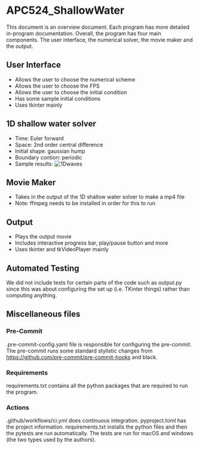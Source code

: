 # APC524_ShallowWater
This document is an overview document. Each program has more detailed in-program documentation.
Overall, the program has four main components. The user interface, the numerical solver, the movie maker and the output.

## User Interface
+ Allows the user to choose the numerical scheme
+ Allows the user to choose the FPS
+ Allows the user to choose the initial condition
+ Has some sample initial conditions
+ Uses tkinter mainly

## 1D shallow water solver
+ Time: Euler forward
+ Space: 2nd order central difference
+ Initial shape: gaussian hump
+ Boundary contion: periodic
+ Sample results:
![1Dwaves](https://user-images.githubusercontent.com/112533493/199803223-45be82d2-bd81-461a-851e-1a0bfc35f79d.png)

## Movie Maker
+ Takes in the output of the 1D shallow water solver to make a mp4 file
+ Note: ffmpeg needs to be installed in order for this to run

## Output
+ Plays the output movie
+ Includes interactive progress bar, play/pause button and more
+ Uses tkinter and tkVideoPlayer mainly

## Automated Testing
We did not include tests for certain parts of the code such as output.py since this was about configuring the set up (i.e. TKinter things) rather than computing anything.

## Miscellaneous files
### Pre-Commit
.pre-commit-config.yaml file is responsible for configuring the pre-commit.
The pre-commit runs some standard stylistic changes from https://github.com/pre-commit/pre-commit-hooks and black.

### Requirements
requirements.txt contains all the python packages that are required to run the program.

### Actions
.github/workflows/ci.yml does continuous integration. pyproject.toml has the project information.
requirements.txt installs the python files and then the pytests are run automatically. The tests are run for macOS and windows (the two types used by the authors).
